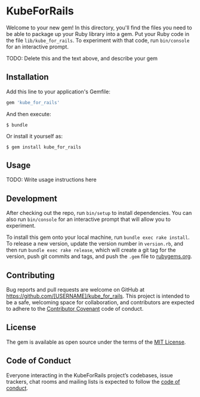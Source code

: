 # KubeForRails

Welcome to your new gem! In this directory, you'll find the files you need to be able to package up your Ruby library into a gem. Put your Ruby code in the file `lib/kube_for_rails`. To experiment with that code, run `bin/console` for an interactive prompt.

TODO: Delete this and the text above, and describe your gem

## Installation

Add this line to your application's Gemfile:

```ruby
gem 'kube_for_rails'
```

And then execute:

    $ bundle

Or install it yourself as:

    $ gem install kube_for_rails

## Usage

TODO: Write usage instructions here

## Development

After checking out the repo, run `bin/setup` to install dependencies. You can also run `bin/console` for an interactive prompt that will allow you to experiment.

To install this gem onto your local machine, run `bundle exec rake install`. To release a new version, update the version number in `version.rb`, and then run `bundle exec rake release`, which will create a git tag for the version, push git commits and tags, and push the `.gem` file to [rubygems.org](https://rubygems.org).

## Contributing

Bug reports and pull requests are welcome on GitHub at https://github.com/[USERNAME]/kube_for_rails. This project is intended to be a safe, welcoming space for collaboration, and contributors are expected to adhere to the [Contributor Covenant](http://contributor-covenant.org) code of conduct.

## License

The gem is available as open source under the terms of the [MIT License](http://opensource.org/licenses/MIT).

## Code of Conduct

Everyone interacting in the KubeForRails project’s codebases, issue trackers, chat rooms and mailing lists is expected to follow the [code of conduct](https://github.com/[USERNAME]/kube_for_rails/blob/master/CODE_OF_CONDUCT.md).
